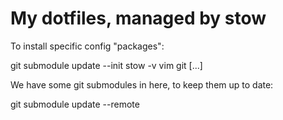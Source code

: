 # My dotfiles, managed by stow

To install specific config "packages":

  git submodule update --init
  stow -v vim git [...]

We have some git submodules in here, to keep them up to date:

  git submodule update --remote
